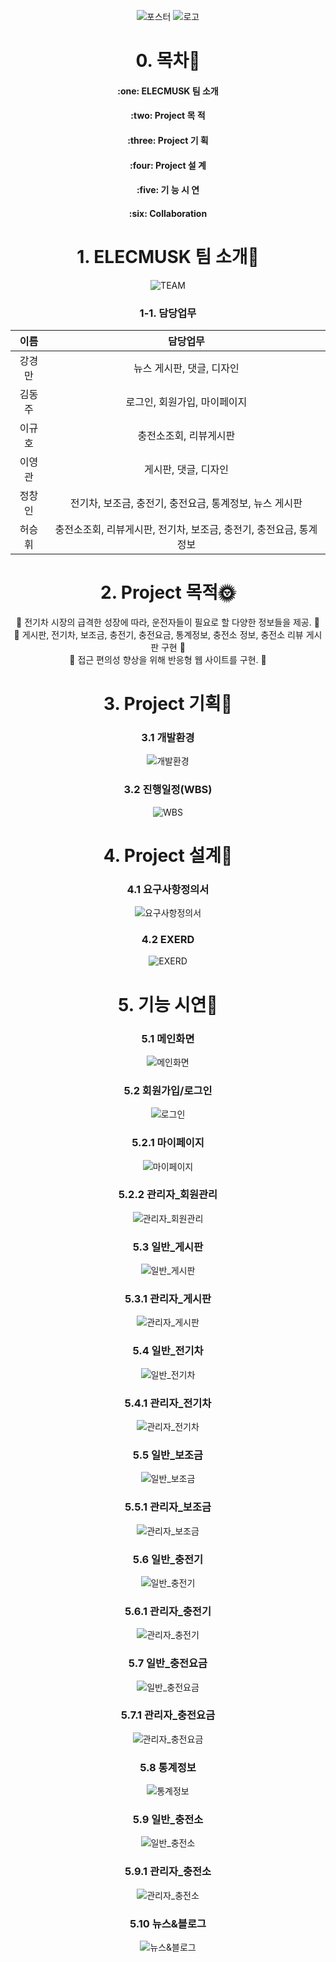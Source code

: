<div align=center>

![포스터](https://github.com/hykim-king/ELECMUSK/blob/main/doc/images/Poster.PNG)
![로고](https://github.com/hykim-king/ELECMUSK/blob/main/doc/images/EVerything_logo.png)  
  
# 0. 목차:link:   
<H4>:one: ELECMUSK 팀 소개
 <br>
<H4>:two: Project 목 적   
 <br>
<H4>:three: Project 기 획   
 <br>
<H4>:four: Project 설 계   
 <br>
<H4>:five: 기 능 시 연   
 <br>
<H4>:six: Collaboration   
 <br>

# 1. ELECMUSK 팀 소개:raised_hands:
![TEAM](https://github.com/hykim-king/ELECMUSK/blob/main/doc/images/people.PNG)
  
 ### 1-1. 담당업무 
|이름|담당업무|
|:-------:|:-------:|
|강경만| 뉴스 게시판, 댓글, 디자인|
|김동주| 로그인, 회원가입, 마이페이지|
|이규호| 충전소조회, 리뷰게시판|
|이영관| 게시판, 댓글, 디자인|
|정창인| 전기차, 보조금, 충전기, 충전요금, 통계정보, 뉴스 게시판|
|허승휘| 충전소조회, 리뷰게시판, 전기차, 보조금, 충전기, 충전요금, 통계정보|

# 2. Project 목적:sun_with_face:   

:round_pushpin: 전기차 시장의 급격한 성장에 따라, 운전자들이 필요로 할 다양한 정보들을 제공. :triangular_flag_on_post:   
:round_pushpin: 게시판, 전기차, 보조금, 충전기, 충전요금, 통계정보, 충전소 정보, 충전소 리뷰 게시판 구현 :triangular_flag_on_post:   
:round_pushpin: 접근 편의성 향상을 위해 반응형 웹 사이트를 구현. :triangular_flag_on_post:   

  
# 3. Project 기획:seedling:   
 ### 3.1 개발환경
![개발환경](https://github.com/hykim-king/ELECMUSK/blob/main/doc/images/use_tools.png)
  
 ### 3.2 진행일정(WBS)
 ![WBS](https://github.com/hykim-king/ELECMUSK/blob/main/doc/images/WBS.png)
  
 

# 4. Project 설계:sunflower:   
  ### 4.1 요구사항정의서
  ![요구사항정의서](https://github.com/hykim-king/ELECMUSK/blob/main/doc/images/%EC%9A%94%EA%B5%AC%EC%82%AC%ED%95%AD%EC%A0%95%EC%9D%98%EC%84%9C.png)
  
  ### 4.2 EXERD
![EXERD](https://github.com/hykim-king/ELECMUSK/blob/main/doc/images/exerd.png)

  
# 5. 기능 시연:sunflower:  
  ### 5.1 메인화면
  
   ![메인화면](https://github.com/hykim-king/ELECMUSK/blob/main/doc/videos/6.%EB%A9%94%EC%9D%B8%ED%99%94%EB%A9%B4.gif)
  
  ### 5.2 회원가입/로그인
  
   ![로그인](https://github.com/hykim-king/ELECMUSK/blob/main/doc/videos/17.%ED%9A%8C%EC%9B%90%EA%B0%80%EC%9E%85-%EB%A1%9C%EA%B7%B8%EC%9D%B8.gif)
  
  ### 5.2.1 마이페이지

   ![마이페이지](https://github.com/hykim-king/ELECMUSK/blob/main/doc/videos/18.%EB%A7%88%EC%9D%B4%ED%8E%98%EC%9D%B4%EC%A7%80.gif)

  ### 5.2.2 관리자_회원관리

   ![관리자_회원관리](https://github.com/hykim-king/ELECMUSK/blob/main/doc/videos/19.%EA%B4%80%EB%A6%AC%EC%9E%90-%ED%9A%8C%EC%9B%90%EA%B4%80%EB%A6%AC.gif)

  ### 5.3 일반_게시판
  
   ![일반_게시판](https://github.com/hykim-king/ELECMUSK/blob/main/doc/videos/16.%EC%9D%BC%EB%B0%98%EC%9C%A0%EC%A0%80%EA%B2%8C%EC%8B%9C%ED%8C%90.gif)
  
  ### 5.3.1 관리자_게시판
  
   ![관리자_게시판](https://github.com/hykim-king/ELECMUSK/blob/main/doc/videos/15.%EA%B4%80%EB%A6%AC%EC%9E%90%20%EA%B2%8C%EC%8B%9C%ED%8C%90.gif)
  
  ### 5.4 일반_전기차
  
   ![일반_전기차](https://github.com/hykim-king/ELECMUSK/blob/main/doc/videos/10.%EC%9D%BC%EB%B0%98%EC%9C%A0%EC%A0%80%EC%A0%84%EA%B8%B0%EC%B0%A8%EC%A0%95%EB%B3%B4.gif)
  
  ### 5.4.1 관리자_전기차
  
   ![관리자_전기차](https://github.com/hykim-king/ELECMUSK/blob/main/doc/videos/2.%EA%B4%80%EB%A6%AC%EC%9E%90%EC%A0%84%EA%B8%B0%EC%B0%A8%EC%A0%95%EB%B3%B4.gif)
  
  ### 5.5 일반_보조금
  
   ![일반_보조금](https://github.com/hykim-king/ELECMUSK/blob/main/doc/videos/7.%EC%9D%BC%EB%B0%98%EC%9C%A0%EC%A0%80%EB%B3%B4%EC%A1%B0%EA%B8%88.gif)
  
  ### 5.5.1 관리자_보조금
  
   ![관리자_보조금](https://github.com/hykim-king/ELECMUSK/blob/main/doc/videos/1.%EA%B4%80%EB%A6%AC%EC%9E%90%EB%B3%B4%EC%A1%B0%EA%B8%88.gif)
  
  ### 5.6 일반_충전기
  
   ![일반_충전기](https://github.com/hykim-king/ELECMUSK/blob/main/doc/videos/9.%EC%9D%BC%EB%B0%98%EC%9C%A0%EC%A0%80%EC%B6%A9%EC%A0%84%EA%B8%B0.gif)
  
  ### 5.6.1 관리자_충전기
  
   ![관리자_충전기](https://github.com/hykim-king/ELECMUSK/blob/main/doc/videos/20.%EA%B4%80%EB%A6%AC%EC%9E%90_%EC%B6%A9%EC%A0%84%EA%B8%B0.gif)
  
  ### 5.7 일반_충전요금
  
   ![일반_충전요금](https://github.com/hykim-king/ELECMUSK/blob/main/doc/videos/12.%EC%9D%BC%EB%B0%98%EC%9C%A0%EC%A0%80%EC%B6%A9%EC%A0%84%EC%9A%94%EA%B8%88.gif)
  
  ### 5.7.1 관리자_충전요금
  
   ![관리자_충전요금](https://github.com/hykim-king/ELECMUSK/blob/main/doc/videos/5.%EA%B4%80%EB%A6%AC%EC%9E%90_%EC%B6%A9%EC%A0%84%EC%9A%94%EA%B8%88.gif)
  
  ### 5.8 통계정보
  
   ![통계정보](https://github.com/hykim-king/ELECMUSK/blob/main/doc/videos/14.%ED%86%B5%EA%B3%84%EC%A0%95%EB%B3%B4.gif)
  
  ### 5.9 일반_충전소
  
   ![일반_충전소](https://github.com/hykim-king/ELECMUSK/blob/main/doc/videos/11.%EC%9D%BC%EB%B0%98%EC%9C%A0%EC%A0%80%EC%B6%A9%EC%A0%84%EC%86%8C%EB%A6%AC%EB%B7%B0.gif)
  
  ### 5.9.1 관리자_충전소
  
   ![관리자_충전소](https://github.com/hykim-king/ELECMUSK/blob/main/doc/videos/4.%EA%B4%80%EB%A6%AC%EC%9E%90_%EC%B6%A9%EC%A0%84%EC%86%8C.gif)
  
  ### 5.10 뉴스&블로그
  
   ![뉴스&블로그](https://github.com/hykim-king/ELECMUSK/blob/main/doc/videos/8.%EC%9D%BC%EB%B0%98%EC%9C%A0%EC%A0%80%EB%89%B4%EC%8A%A4%EB%B8%94%EB%A1%9C%EA%B7%B8.gif)
  
</div>
